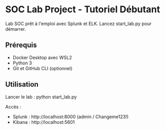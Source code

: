 ﻿# SOC Lab Project - Tutoriel Débutant

Lab SOC prêt à l'emploi avec Splunk et ELK. Lancez start_lab.py pour démarrer.

## Prérequis
- Docker Desktop avec WSL2
- Python 3
- Git et GitHub CLI (optionnel)

## Utilisation
Lancer le lab :
    python start_lab.py

Accès :
- Splunk : http://localhost:8000 (admin / Changeme123!)
- Kibana : http://localhost:5601
